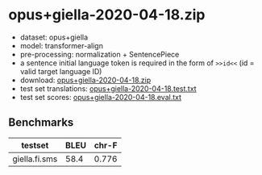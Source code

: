 # opus+giella-2020-04-18.zip

* dataset: opus+giella
* model: transformer-align
* pre-processing: normalization + SentencePiece
* a sentence initial language token is required in the form of `>>id<<` (id = valid target language ID)
* download: [opus+giella-2020-04-18.zip](https://object.pouta.csc.fi/OPUS-MT-models/fi+nb+no+nn+ru+sv+en-se+sma+smj+smn+sms/opus+giella-2020-04-18.zip)
* test set translations: [opus+giella-2020-04-18.test.txt](https://object.pouta.csc.fi/OPUS-MT-models/fi+nb+no+nn+ru+sv+en-se+sma+smj+smn+sms/opus+giella-2020-04-18.test.txt)
* test set scores: [opus+giella-2020-04-18.eval.txt](https://object.pouta.csc.fi/OPUS-MT-models/fi+nb+no+nn+ru+sv+en-se+sma+smj+smn+sms/opus+giella-2020-04-18.eval.txt)

## Benchmarks

| testset               | BLEU  | chr-F |
|-----------------------|-------|-------|
| giella.fi.sms 	| 58.4 	| 0.776 |

